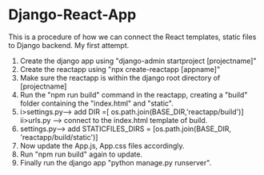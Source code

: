 # Django-React-App
This is a procedure of how we can connect the React templates, static files to Django backend.
My first attempt.



1. Create the django app using "django-admin startproject [projectname]"
2. Create the reactapp using "npx create-reactapp [appname]"
3. Make sure the reactapp is within the django root directory of [projectname]
4. Run the "npm run build" command in the reactapp, creating a "build" folder containing the "index.html" and "static".
5. i>settings.py--> add DIR =[ os.path.join(BASE_DIR,'reactapp/build')]        ii>urls.py    --> connect to the index.html template of build.
6. settings.py--> add STATICFILES_DIRS = [os.path.join(BASE_DIR, 'reactapp/build/static')]
7. Now update the App.js, App.css files accordingly.
8. Run "npm run build" again to update.
9. Finally run the django app "python manage.py runserver".
